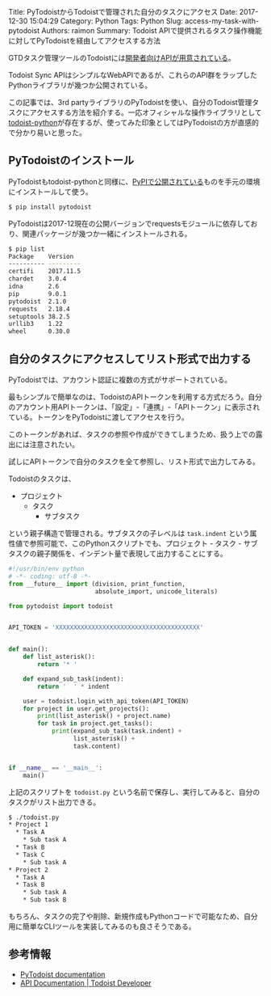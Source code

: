 Title: PyTodoistからTodoistで管理された自分のタスクにアクセス
Date: 2017-12-30 15:04:29
Category: Python
Tags: Python
Slug: access-my-task-with-pytodoist
Authors: raimon
Summary: Todoist APIで提供されるタスク操作機能に対してPyTodoistを経由してアクセスする方法

GTDタスク管理ツールのTodoistには[開発者向けAPIが用意されている](https://developer.todoist.com/sync/v7/)。

Todoist Sync APIはシンプルなWebAPIであるが、これらのAPI群をラップしたPythonライブラリが幾つか公開されている。

この記事では、3rd partyライブラリのPyTodoistを使い、自分のTodoist管理タスクにアクセスする方法を紹介する。一応オフィシャルな操作ライブラリとして[todoist-python](https://pypi.python.org/pypi/todoist-python)が存在するが、使ってみた印象としてはPyTodoistの方が直感的で分かり易いと思った。

## PyTodoistのインストール

PyTodoistもtodoist-pythonと同様に、[PyPIで公開されている](https://pypi.python.org/pypi/pytodoist)ものを手元の環境にインストールして使う。

```bash
$ pip install pytodoist
```

PyTodoistは2017-12現在の公開バージョンでrequestsモジュールに依存しており、関連パッケージが幾つか一緒にインストールされる。

```bash
$ pip list
Package    Version
---------- ---------
certifi    2017.11.5
chardet    3.0.4
idna       2.6
pip        9.0.1
pytodoist  2.1.0
requests   2.18.4
setuptools 38.2.5
urllib3    1.22
wheel      0.30.0
```

## 自分のタスクにアクセスしてリスト形式で出力する

PyTodoistでは、アカウント認証に複数の方式がサポートされている。

最もシンプルで簡単なのは、TodoistのAPIトークンを利用する方式だろう。自分のアカウント用APIトークンは、「設定」-「連携」-「APIトークン」に表示されている。トークンをPyTodoistに渡してアクセスを行う。

このトークンがあれば、タスクの参照や作成ができてしまうため、扱う上での露出には注意されたい。

試しにAPIトークンで自分のタスクを全て参照し、リスト形式で出力してみる。

Todoistのタスクは、

* プロジェクト
    * タスク
        * サブタスク

という親子構造で管理される。サブタスクの子レベルは `task.indent` という属性値で参照可能で、このPythonスクリプトでも、プロジェクト - タスク - サブタスクの親子関係を、インデント量で表現して出力することにする。

```python
#!/usr/bin/env python
# -*- coding: utf-8 -*-
from __future__ import (division, print_function,
                        absolute_import, unicode_literals)

from pytodoist import todoist


API_TOKEN = 'XXXXXXXXXXXXXXXXXXXXXXXXXXXXXXXXXXXXXXXX'


def main():
    def list_asterisk():
        return '* '

    def expand_sub_task(indent):
        return '  ' * indent

    user = todoist.login_with_api_token(API_TOKEN)
    for project in user.get_projects():
        print(list_asterisk() + project.name)
        for task in project.get_tasks():
            print(expand_sub_task(task.indent) +
                  list_asterisk() +
                  task.content)


if __name__ == '__main__':
    main()
```

上記のスクリプトを `todoist.py` という名前で保存し、実行してみると、自分のタスクがリスト出力できる。

```bash
$ ./todoist.py
* Project 1
  * Task A
    * Sub task A
  * Task B
  * Task C
    * Sub task A
* Project 2
  * Task A
  * Task B
    * Sub task A
    * Sub task B
```

もちろん、タスクの完了や削除、新規作成もPythonコードで可能なため、自分用に簡単なCLIツールを実装してみるのも良さそうである。

## 参考情報

* [PyTodoist documentation](http://pytodoist.readthedocs.io/en/latest/pytodoist.html)
* [API Documentation | Todoist Developer](https://developer.todoist.com/sync/v7/)
